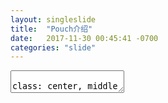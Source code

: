 ```yaml
---
layout: singleslide
title:  "Pouch介绍"
date:   2017-11-30 00:45:41 -0700
categories: "slide"
---
```


<style type="text/css">
.floatleft{float:left;width:40%;}
.floatright{float:right;width:60%;}
</style>

<textarea id="source">

class: center, middle

# Pouch介绍

&nbsp;
&nbsp;

#### anbo
#### 2017年11月30日



---

## Pouch历史


.floatleft[
- 始于2011年，基于LXC开发的容器基础设施T4，内部使用，前身为Alidocker
- 2015年开始吸收Docker镜像功能
- 容器结合阿里内核，大幅提高隔离性
- 关键特性：安全、性能、稳定性
]
.floatright[
<img src="http://5b0988e595225.cdn.sohucs.com/images/20171127/7a9107cd9c904d67af67de89d8ea3d8c.jpeg" style="width:90%;height:90%">
]

---

## 定位

.floatleft[

- Runtime Layer
- Container Layer（位于本层，管理各种容器运行时）
- Orchestration Layer

In pouch's roadmap, we set ecosystem embracing as a big target. To upper orchestrating layer, pouch supports Kubernetes and Swarm. To underlying runtime layer, pouch is compatible with oci-compatible runtime, such as [runC](https://github.com/opencontainers/runc), [runV](https://github.com/hyperhq/runv), runlxc and so on. To make storage and network big supplements, [CNI](https://github.com/containernetworking/cni) and [CSI](https://github.com/container-storage-interface) are in scope right there.

]

.floatright[
<img src="https://github.com/alibaba/pouch/raw/master/docs/static_files/pouch_ecosystem_architecture.png" style="width:90%;height:90%">
]

---

# 架构

.floatleft[
- Pouch CLI
  - Users can interact with Pouchd by Pouch CLI.
- Pouchd
  * HTTP server
  * bridge layer
  * Manager(System/Network/Volume/Container/Image)
  * ctrd
]

.floatright[
<img src="https://github.com/alibaba/pouch/raw/master/docs/static_files/pouch_component_architecture.png" style="width:80%;height:80%">
]
---
# pouch命令

<img src="/slides/assets/images/pouch.png" style="width:90%;height:90%">
---
# Roadmap

- **Container Regular Management**

  We will polish user's experience on container management as the first important step. Moby has popularized container API standard in industry. And pouch will follow this API standard to provide container service. In addition, pouch will take more care of more aspects on how to run container on top of various isolation unit. Better experience on taking care of applications is in the scope as well.

- **Strong Isolation**

   Since security is the largest obstacle for technology to apply in production environment, pouch will improve isolation ability in the following areas: <font color=red>userspace lxcfs to isolate resource view, hypervisor based container, kvm-based container</font> and so on.

- **Open to Ecosystem**

  For being open to container ecosystem, Pouch will be designed to be scalable. As a container engine, pouch will support pod and be able to integrate upper orchestraion layer with kubernetes. For fundamental infrastructure management, pouch will embrace CNI and CSI. In the aspect of monitoring, logging and so on, Pouch takes an open role to approach cloud native.

---

class: center, middle

# 谢谢

</textarea>
